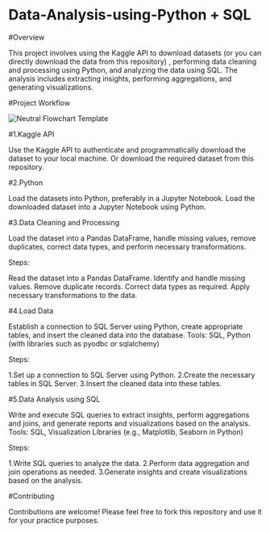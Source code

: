 # Data-Analysis-using-Python + SQL

#Overview

This project involves using the Kaggle API to download datasets (or you can directly download the data from this repository) , performing data cleaning and processing using Python, and analyzing the data using SQL. The analysis includes extracting insights, performing aggregations, and generating visualizations.

#Project Workflow

![Neutral Flowchart Template](https://github.com/theliwash/Data-Analysis-using-Python-SQL/assets/163035610/2ce86fdf-b4f7-4088-94ad-3faf77e3a599)

#1.Kaggle API

Use the Kaggle API to authenticate and programmatically download the dataset to your local machine.
Or download the required dataset from this repository.

#2.Python

Load the datasets into Python, preferably in a Jupyter Notebook.
Load the downloaded dataset into a Jupyter Notebook using Python.

#3.Data Cleaning and Processing

Load the dataset into a Pandas DataFrame, handle missing values, remove duplicates, correct data types, and perform necessary transformations.

Steps:

Read the dataset into a Pandas DataFrame.
Identify and handle missing values.
Remove duplicate records.
Correct data types as required.
Apply necessary transformations to the data.

#4.Load Data

Establish a connection to SQL Server using Python, create appropriate tables, and insert the cleaned data into the database.
Tools: SQL, Python (with libraries such as pyodbc or sqlalchemy)

Steps:

1.Set up a connection to SQL Server using Python.
2.Create the necessary tables in SQL Server.
3.Insert the cleaned data into these tables.


#5.Data Analysis using SQL

Write and execute SQL queries to extract insights, perform aggregations and joins, and generate reports and visualizations based on the analysis.
Tools: SQL, Visualization Libraries (e.g., Matplotlib, Seaborn in Python)

Steps:

1.Write SQL queries to analyze the data.
2.Perform data aggregation and join operations as needed.
3.Generate insights and create visualizations based on the analysis.

#Contributing

Contributions are welcome! Please feel free to fork this repository and use it for your practice purposes.
